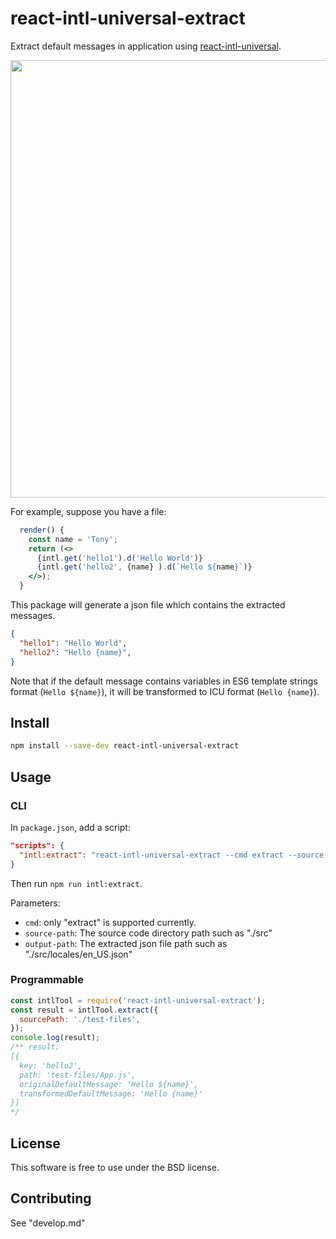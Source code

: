 # react-intl-universal-extract
Extract default messages in application using [react-intl-universal](https://github.com/alibaba/react-intl-universal).

<img src="https://img.alicdn.com/imgextra/i2/O1CN01F39kXA1YPrUGwji16_!!6000000003052-2-tps-1230-567.png" width="700px">

For example, suppose you have a file:
```jsx
  render() {
    const name = 'Tony';
    return (<>
      {intl.get('hello1').d('Hello World')}
      {intl.get('hello2', {name} ).d(`Hello ${name}`)}
    </>);
  }  
```

This package will generate a json file which contains the extracted messages.

```json
{
  "hello1": "Hello World",
  "hello2": "Hello {name}",
}
```

Note that if the default message contains variables in ES6 template strings format (`Hello ${name}`), it will be transformed to ICU format (`Hello {name}`).

## Install
```sh
npm install --save-dev react-intl-universal-extract
```

## Usage

### CLI

In `package.json`, add a script:
```json
"scripts": {
  "intl:extract": "react-intl-universal-extract --cmd extract --source-path ./src --output-path ./src/locales/en_US.json --verbose",
}
```
Then run `npm run intl:extract`.

Parameters:
- `cmd`: only "extract" is supported currently.
- `source-path`: The source code directory path such as "./src"
- `output-path`: The extracted json file path such as "./src/locales/en_US.json"

### Programmable
```js
const intlTool = require('react-intl-universal-extract');
const result = intlTool.extract({
  sourcePath: './test-files',
});
console.log(result); 
/** result:
[{
  key: 'hello2',
  path: 'test-files/App.js',
  originalDefaultMessage: 'Hello ${name}',
  transformedDefaultMessage: 'Hello {name}'
}]
*/
```

## License
This software is free to use under the BSD license.

## Contributing
See "develop.md"
